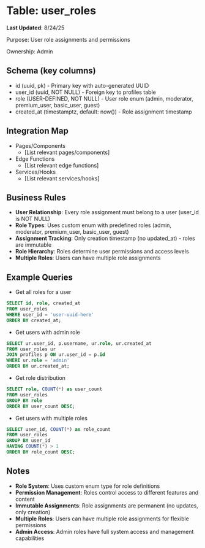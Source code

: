 # Table: user_roles

**Last Updated**: 8/24/25

Purpose: User role assignments and permissions

Ownership: Admin

## Schema (key columns)
- id (uuid, pk) - Primary key with auto-generated UUID
- user_id (uuid, NOT NULL) - Foreign key to profiles table
- role (USER-DEFINED, NOT NULL) - User role enum (admin, moderator, premium_user, basic_user, guest)
- created_at (timestamptz, default: now()) - Role assignment timestamp

## Integration Map
- Pages/Components
  - [List relevant pages/components]
- Edge Functions
  - [List relevant edge functions]
- Services/Hooks
  - [List relevant services/hooks]

## Business Rules
- **User Relationship**: Every role assignment must belong to a user (user_id is NOT NULL)
- **Role Types**: Uses custom enum with predefined roles (admin, moderator, premium_user, basic_user, guest)
- **Assignment Tracking**: Only creation timestamp (no updated_at) - roles are immutable
- **Role Hierarchy**: Roles determine user permissions and access levels
- **Multiple Roles**: Users can have multiple role assignments

## Example Queries
- Get all roles for a user
```sql
SELECT id, role, created_at
FROM user_roles 
WHERE user_id = 'user-uuid-here'
ORDER BY created_at;
```

- Get users with admin role
```sql
SELECT ur.user_id, p.username, ur.role, ur.created_at
FROM user_roles ur
JOIN profiles p ON ur.user_id = p.id
WHERE ur.role = 'admin'
ORDER BY ur.created_at;
```

- Get role distribution
```sql
SELECT role, COUNT(*) as user_count
FROM user_roles 
GROUP BY role
ORDER BY user_count DESC;
```

- Get users with multiple roles
```sql
SELECT user_id, COUNT(*) as role_count
FROM user_roles 
GROUP BY user_id
HAVING COUNT(*) > 1
ORDER BY role_count DESC;
```

## Notes
- **Role System**: Uses custom enum type for role definitions
- **Permission Management**: Roles control access to different features and content
- **Immutable Assignments**: Role assignments are permanent (no updates, only creation)
- **Multiple Roles**: Users can have multiple role assignments for flexible permissions
- **Admin Access**: Admin roles have full system access and management capabilities
